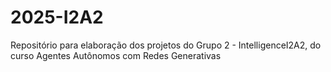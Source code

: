 # 2025-I2A2
Repositório para elaboração dos projetos do Grupo 2 - IntelligenceI2A2, do curso Agentes Autônomos com Redes Generativas
